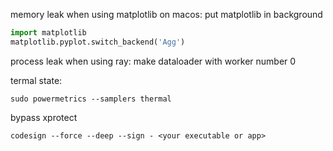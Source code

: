 memory leak when using matplotlib on macos:
put matplotlib in background
```python
import matplotlib
matplotlib.pyplot.switch_backend('Agg')
```

process leak when using ray:
make dataloader with worker number 0

termal state:
```shell
sudo powermetrics --samplers thermal
```

bypass xprotect 
```shell
codesign --force --deep --sign - <your executable or app>
```